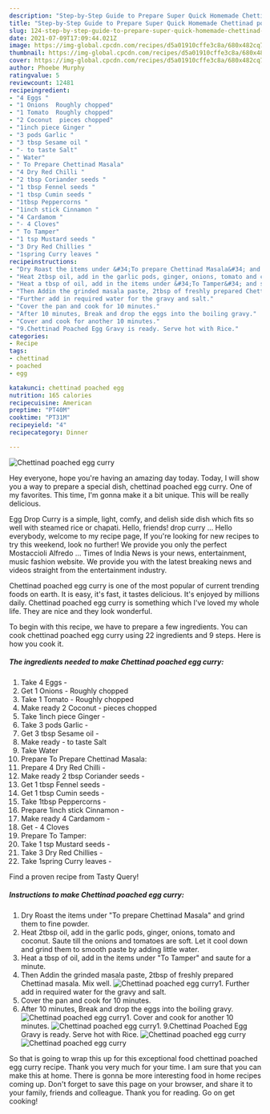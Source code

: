 ```yaml
---
description: "Step-by-Step Guide to Prepare Super Quick Homemade Chettinad poached egg curry"
title: "Step-by-Step Guide to Prepare Super Quick Homemade Chettinad poached egg curry"
slug: 124-step-by-step-guide-to-prepare-super-quick-homemade-chettinad-poached-egg-curry
date: 2021-07-09T17:09:44.021Z
image: https://img-global.cpcdn.com/recipes/d5a01910cffe3c8a/680x482cq70/chettinad-poached-egg-curry-recipe-main-photo.jpg
thumbnail: https://img-global.cpcdn.com/recipes/d5a01910cffe3c8a/680x482cq70/chettinad-poached-egg-curry-recipe-main-photo.jpg
cover: https://img-global.cpcdn.com/recipes/d5a01910cffe3c8a/680x482cq70/chettinad-poached-egg-curry-recipe-main-photo.jpg
author: Phoebe Murphy
ratingvalue: 5
reviewcount: 12481
recipeingredient:
- "4 Eggs "
- "1 Onions  Roughly chopped"
- "1 Tomato  Roughly chopped"
- "2 Coconut  pieces chopped"
- "1inch piece Ginger "
- "3 pods Garlic "
- "3 tbsp Sesame oil "
- "- to taste Salt"
- " Water"
- " To Prepare Chettinad Masala"
- "4 Dry Red Chilli "
- "2 tbsp Coriander seeds "
- "1 tbsp Fennel seeds "
- "1 tbsp Cumin seeds "
- "1tbsp Peppercorns "
- "1inch stick Cinnamon "
- "4 Cardamom "
- "- 4 Cloves"
- " To Tamper"
- "1 tsp Mustard seeds "
- "3 Dry Red Chillies "
- "1spring Curry leaves "
recipeinstructions:
- "Dry Roast the items under &#34;To prepare Chettinad Masala&#34; and grind them to fine powder."
- "Heat 2tbsp oil, add in the garlic pods, ginger, onions, tomato and coconut. Saute till the onions and tomatoes are soft. Let it cool down and grind them to smooth paste by adding little water."
- "Heat a tbsp of oil, add in the items under &#34;To Tamper&#34; and saute for a minute."
- "Then Addin the grinded masala paste, 2tbsp of freshly prepared Chettinad masala. Mix well."
- "Further add in required water for the gravy and salt."
- "Cover the pan and cook for 10 minutes."
- "After 10 minutes, Break and drop the eggs into the boiling gravy."
- "Cover and cook for another 10 minutes."
- "9.Chettinad Poached Egg Gravy is ready. Serve hot with Rice."
categories:
- Recipe
tags:
- chettinad
- poached
- egg

katakunci: chettinad poached egg 
nutrition: 165 calories
recipecuisine: American
preptime: "PT40M"
cooktime: "PT31M"
recipeyield: "4"
recipecategory: Dinner

---
```



![Chettinad poached egg curry](https://img-global.cpcdn.com/recipes/d5a01910cffe3c8a/680x482cq70/chettinad-poached-egg-curry-recipe-main-photo.jpg)

Hey everyone, hope you're having an amazing day today. Today, I will show you a way to prepare a special dish, chettinad poached egg curry. One of my favorites. This time, I'm gonna make it a bit unique. This will be really delicious.

Egg Drop Curry is a simple, light, comfy, and delish side dish which fits so well with steamed rice or chapati. Hello, friends! drop curry … Hello everybody, welcome to my recipe page, If you&#39;re looking for new recipes to try this weekend, look no further! We provide you only the perfect Mostaccioli Alfredo … Times of India News is your news, entertainment, music fashion website. We provide you with the latest breaking news and videos straight from the entertainment industry.

Chettinad poached egg curry is one of the most popular of current trending foods on earth. It is easy, it's fast, it tastes delicious. It's enjoyed by millions daily. Chettinad poached egg curry is something which I've loved my whole life. They are nice and they look wonderful.


To begin with this recipe, we have to prepare a few ingredients. You can cook chettinad poached egg curry using 22 ingredients and 9 steps. Here is how you cook it.

<!--inarticleads1-->

##### The ingredients needed to make Chettinad poached egg curry:

1. Take 4 Eggs -
1. Get 1 Onions - Roughly chopped
1. Take 1 Tomato - Roughly chopped
1. Make ready 2 Coconut - pieces chopped
1. Take 1inch piece Ginger -
1. Take 3 pods Garlic -
1. Get 3 tbsp Sesame oil -
1. Make ready - to taste Salt
1. Take  Water
1. Prepare  To Prepare Chettinad Masala:
1. Prepare 4 Dry Red Chilli -
1. Make ready 2 tbsp Coriander seeds -
1. Get 1 tbsp Fennel seeds -
1. Get 1 tbsp Cumin seeds -
1. Take 1tbsp Peppercorns -
1. Prepare 1inch stick Cinnamon -
1. Make ready 4 Cardamom -
1. Get - 4 Cloves
1. Prepare  To Tamper:
1. Take 1 tsp Mustard seeds -
1. Take 3 Dry Red Chillies -
1. Take 1spring Curry leaves -


Find a proven recipe from Tasty Query! 

<!--inarticleads2-->

##### Instructions to make Chettinad poached egg curry:

1. Dry Roast the items under &#34;To prepare Chettinad Masala&#34; and grind them to fine powder.
1. Heat 2tbsp oil, add in the garlic pods, ginger, onions, tomato and coconut. Saute till the onions and tomatoes are soft. Let it cool down and grind them to smooth paste by adding little water.
1. Heat a tbsp of oil, add in the items under &#34;To Tamper&#34; and saute for a minute.
1. Then Addin the grinded masala paste, 2tbsp of freshly prepared Chettinad masala. Mix well.
<img src="//assets-global.cpcdn.com/assets/icons/button_play-2c75c40dde080a61004c1f40b05d8f140eaff45d7e9e6481dc71c63d2e7c4909.png" alt="Chettinad poached egg curry">1. Further add in required water for the gravy and salt.
1. Cover the pan and cook for 10 minutes.
1. After 10 minutes, Break and drop the eggs into the boiling gravy.
<img src="//assets-global.cpcdn.com/assets/icons/button_play-2c75c40dde080a61004c1f40b05d8f140eaff45d7e9e6481dc71c63d2e7c4909.png" alt="Chettinad poached egg curry">1. Cover and cook for another 10 minutes.
<img src="//assets-global.cpcdn.com/assets/icons/button_play-2c75c40dde080a61004c1f40b05d8f140eaff45d7e9e6481dc71c63d2e7c4909.png" alt="Chettinad poached egg curry">1. 9.Chettinad Poached Egg Gravy is ready. Serve hot with Rice.
<img src="//assets-global.cpcdn.com/assets/icons/button_play-2c75c40dde080a61004c1f40b05d8f140eaff45d7e9e6481dc71c63d2e7c4909.png" alt="Chettinad poached egg curry"><img src="//assets-global.cpcdn.com/assets/icons/button_play-2c75c40dde080a61004c1f40b05d8f140eaff45d7e9e6481dc71c63d2e7c4909.png" alt="Chettinad poached egg curry">



So that is going to wrap this up for this exceptional food chettinad poached egg curry recipe. Thank you very much for your time. I am sure that you can make this at home. There is gonna be more interesting food in home recipes coming up. Don't forget to save this page on your browser, and share it to your family, friends and colleague. Thank you for reading. Go on get cooking!

